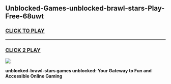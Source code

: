 
## Unblocked-Games-unblocked-brawl-stars-Play-Free-68uwt
<h3>
<a href="https://premium76.site?title=unblocked-brawl-stars&ref=10A">CLICK TO PLAY</a></h3>
<hr>

<h3>
<a href="https://premium76.site?title=unblocked-brawl-stars&ref=10A">CLICK 2 PLAY</a>
  
</h3>

<a href="https://premium76.site?title=unblocked-brawl-stars&ref=10A"><img src="https://clearcache.store/games.png"></a>


**unblocked-brawl-stars games unblocked: Your Gateway to Fun and Accessible Online Gaming**
